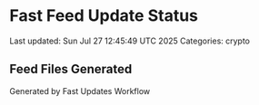 # Fast Feed Update Status
Last updated: Sun Jul 27 12:45:49 UTC 2025
Categories: crypto

## Feed Files Generated

Generated by Fast Updates Workflow
